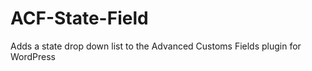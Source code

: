 ACF-State-Field
===============

Adds a state drop down list to the Advanced Customs Fields plugin for WordPress